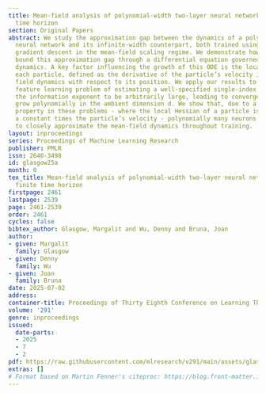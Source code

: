 ```yaml
---
title: Mean-field analysis of polynomial-width two-layer neural network beyond finite
  time horizon
section: Original Papers
abstract: We study the approximation gap between the dynamics of a polynomial-width
  neural network and its infinite-width counterpart, both trained using projected
  gradient descent in the mean-field scaling regime. We demonstrate how to tightly
  bound this approximation gap through a differential equation governed by the mean-field
  dynamics. A key factor influencing the growth of this ODE is the local Hessian of
  each particle, defined as the derivative of the particle’s velocity in the mean-
  field dynamics with respect to its position. We apply our results to the canonical
  feature learning problem of estimating a well-specified single-index model; we permit
  the information exponent to be arbitrarily large, leading to convergence times that
  grow polynomially in the ambient dimension d. We show that, due to a certain "self-concordance"
  property in these problems - where the local Hessian of a particle is bounded by
  a constant times the particle’s velocity - polynomially many neurons are sufficient
  to closely approximate the mean-field dynamics throughout training.
layout: inproceedings
series: Proceedings of Machine Learning Research
publisher: PMLR
issn: 2640-3498
id: glasgow25a
month: 0
tex_title: Mean-field analysis of polynomial-width two-layer neural network beyond
  finite time horizon
firstpage: 2461
lastpage: 2539
page: 2461-2539
order: 2461
cycles: false
bibtex_author: Glasgow, Margalit and Wu, Denny and Bruna, Joan
author:
- given: Margalit
  family: Glasgow
- given: Denny
  family: Wu
- given: Joan
  family: Bruna
date: 2025-07-02
address:
container-title: Proceedings of Thirty Eighth Conference on Learning Theory
volume: '291'
genre: inproceedings
issued:
  date-parts:
  - 2025
  - 7
  - 2
pdf: https://raw.githubusercontent.com/mlresearch/v291/main/assets/glasgow25a/glasgow25a.pdf
extras: []
# Format based on Martin Fenner's citeproc: https://blog.front-matter.io/posts/citeproc-yaml-for-bibliographies/
---
```

